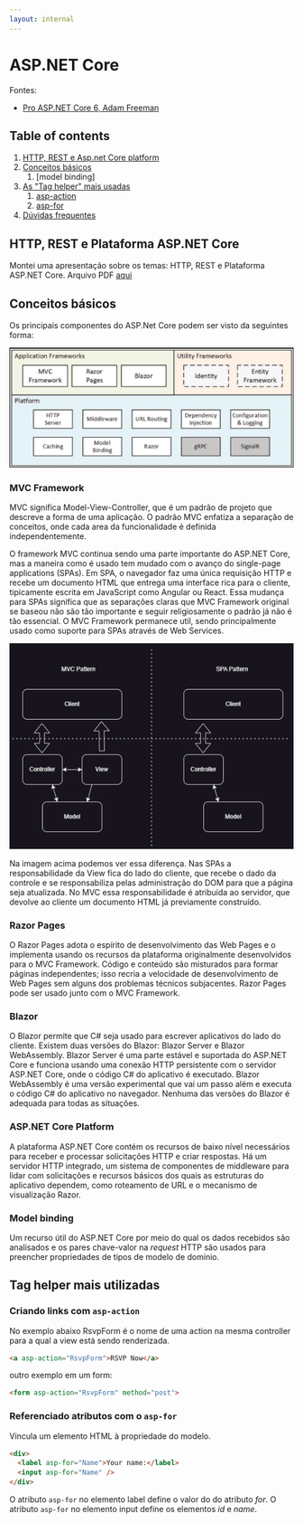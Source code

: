 ```yaml
---
layout: internal
---
```


# ASP.NET Core

Fontes:

* [Pro ASP.NET Core 6, Adam Freeman](https://www.manning.com/books/pro-aspdotnet-core-7-tenth-edition)

## Table of contents

1. [HTTP, REST e Asp.net Core platform](#http-rest-e-plataforma-aspnet-core)
1. [Conceitos básicos](#conceitos-básicos)
    1. [model binding]
1. [As "Tag helper" mais usadas](#tag-helper-mais-utilizadas)
    1. [asp-action](#criando-links-com-asp-action)
    1. [asp-for](#referenciado-atributos-com-o-asp-for)
1. [Dúvidas frequentes](./duvidasFrequentes/index.html)

## HTTP, REST e Plataforma ASP.NET Core

Montei uma apresentação sobre os temas: HTTP, REST e Plataforma ASP.NET Core. Arquivo PDF [aqui](docs/Meu%20entendimento%20ASP.NET%20Core%20-%20Jeann%20Andrade.pdf)

## Conceitos básicos

Os principais componentes do ASP.Net Core podem ser visto da seguintes forma:

![Estrutura do ASP.NET Core](img/estrutura_aspnet_core.png)

### MVC Framework

MVC significa Model-View-Controller, que é um padrão de projeto que descreve a forma de uma aplicação. O padrão MVC enfatiza a separação de conceitos, onde cada area da funcionalidade é definida independentemente.

O framework MVC continua sendo uma parte importante do ASP.NET Core, mas a maneira como é usado tem mudado com o avanço do single-page applications (SPAs). Em SPA, o navegador faz uma única requisição HTTP e recebe um documento HTML que entrega uma interface rica para o cliente, tipicamente escrita em JavaScript como Angular ou React. Essa mudança para SPAs significa que as separações claras que MVC Framework original se baseou não são tão importante e seguir religiosamente o padrão já não é tão essencial. O MVC Framework permanece util, sendo principalmente usado como suporte para SPAs através de Web Services.

![MVC versus SPA](img/MVCxSPA.png)

Na imagem acima podemos ver essa diferença. Nas SPAs a responsabilidade da View fica do lado do cliente, que recebe o dado da controle e se responsabiliza pelas administração do DOM para que a página seja atualizada. No MVC essa responsabilidade é atribuída ao servidor, que devolve ao cliente um documento HTML já previamente construído.

### Razor Pages

O Razor Pages adota o espírito de desenvolvimento das Web Pages e o implementa usando os recursos da plataforma originalmente desenvolvidos para o MVC Framework. Código e conteúdo são misturados para formar páginas independentes; isso recria a velocidade de desenvolvimento de Web Pages sem alguns dos problemas técnicos subjacentes. Razor Pages pode ser usado junto com o MVC Framework.

### Blazor

O Blazor permite que C# seja usado para escrever aplicativos do lado do cliente. Existem duas versões do Blazor: Blazor Server e Blazor WebAssembly. Blazor Server é uma parte estável e suportada do ASP.NET Core e funciona usando uma conexão HTTP persistente com o servidor ASP.NET Core, onde o código C# do aplicativo é executado. Blazor WebAssembly é uma versão experimental que vai um passo além e executa o código C# do aplicativo no navegador. Nenhuma das versões do Blazor é adequada para todas as situações.

### ASP.NET Core Platform

A plataforma ASP.NET Core contém os recursos de baixo nível necessários para receber e processar solicitações HTTP e criar respostas. Há um servidor HTTP integrado, um sistema de componentes de middleware para lidar com solicitações e recursos básicos dos quais as estruturas do aplicativo dependem, como roteamento de URL e o mecanismo de visualização Razor.

### Model binding

Um recurso útil do ASP.NET Core por meio do qual os dados recebidos são analisados e os pares chave-valor na *request* HTTP são usados
para preencher propriedades de tipos de modelo de domínio.

## Tag helper mais utilizadas

### Criando links com `asp-action`

No exemplo abaixo RsvpForm é o nome de uma action na mesma controller para a qual a view está sendo renderizada.

```html
<a asp-action="RsvpForm">RSVP Now</a>
```

outro exemplo em um form:

```html
<form asp-action="RsvpForm" method="post">
```

### Referenciado atributos com o `asp-for`

Vincula um elemento HTML à propriedade do modelo.

```html
<div>
  <label asp-for="Name">Your name:</label>
  <input asp-for="Name" />
</div>
```

O atributo `asp-for` no elemento label define o valor do do atributo *for*. O atributo `asp-for` no elemento input define os elementos *id* e *name*.
